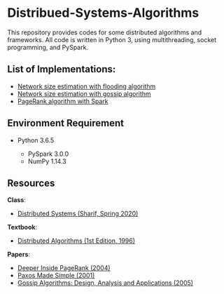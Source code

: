 # Distribued-Systems-Algorithms
This repository provides codes for some distributed algorithms and frameworks. All code is written in Python 3, using multithreading, socket programming, and PySpark.

## List of Implementations:
- [Network size estimation with flooding algorithm](network%20size%20estimation%20with%20flooding.py)
- [Network size estimation with gossip algorithm](network%20size%20estimation%20with%20gossip.py)
- [PageRank algorithm with Spark](PageRank%20with%20Spark.py)

## Environment Requirement
* Python 3.6.5

    * PySpark 3.0.0
    * NumPy 1.14.3

## Resources

**Class**:
- [Distributed Systems (Sharif, Spring 2020)](http://sina.sharif.ir/~saleh/DS.pdf)

**Textbook**:
- [Distributed Algorithms (1st Edition, 1996)](https://groups.csail.mit.edu/tds/distalgs.html)

**Papers**:
- [Deeper Inside PageRank (2004)](https://www.internetmathematicsjournal.com/article/1388-deeper-inside-pagerank)
- [Paxos Made Simple (2001)](http://www.cs.utexas.edu/users/lorenzo/corsi/cs380d/past/03F/notes/paxos-simple.pdf)
- [Gossip Algorithms: Design, Analysis and Applications (2005)](https://web.stanford.edu/~balaji/papers/05gossipalgorithms.pdf)
